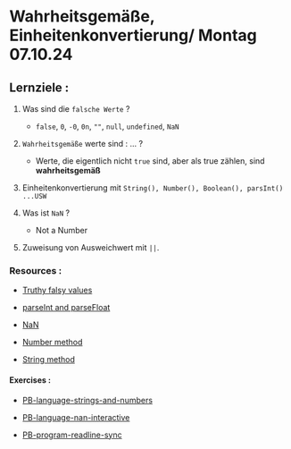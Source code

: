 # Wahrheitsgemäße, Einheitenkonvertierung/ Montag 07.10.24

## Lernziele :

1. Was sind die `falsche Werte` ?

   - `false`, `0`, `-0`, `0n`, `""`, `null`, `undefined`, `NaN`

2. `Wahrheitsgemäße` werte sind : ... ?

   - Werte, die eigentlich nicht `true` sind, aber als true zählen, sind **wahrheitsgemäß**

3. Einheitenkonvertierung mit `String(), Number(), Boolean(), parsInt() ...USW`

4. Was ist `NaN` ?

   - Not a Number

5. Zuweisung von Ausweichwert mit `||`.

### Resources :

- [Truthy falsy values](https://developer.mozilla.org/en-US/docs/Glossary/Truthy)

- [parseInt and parseFloat](https://developer.mozilla.org/en-US/docs/Web/JavaScript/Reference/Global_Objects/parseInt)

- [NaN](https://developer.mozilla.org/en-US/docs/Web/JavaScript/Reference/Global_Objects/NaN)

- [Number method](https://developer.mozilla.org/en-US/docs/Web/JavaScript/Reference/Global_Objects/Number)

- [String method](https://www.w3schools.com/jsref/jsref_string.asp)

#### Exercises :

- [PB-language-strings-and-numbers]()

- [PB-language-nan-interactive]()

- [PB-program-readline-sync]()
